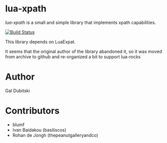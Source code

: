 lua-xpath
=========

*lua-xpath* is a small and simple library that implements xpath capabilities.

[![Build Status](https://travis-ci.org/basiliscos/lua-xpath.png)](https://travis-ci.org/basiliscos/lua-xpath.png)


This library depends on LuaExpat.

It seems that the original author of the library abandoned it, so it was moved from archive to github and re-organized a bit to support lua-rocks

Author
=========
Gal Dubitski

Contributors
=========

* blumf
* Ivan Baidakou (basiliscos)
* Rohan de Jongh (thepeanutgalleryandco)